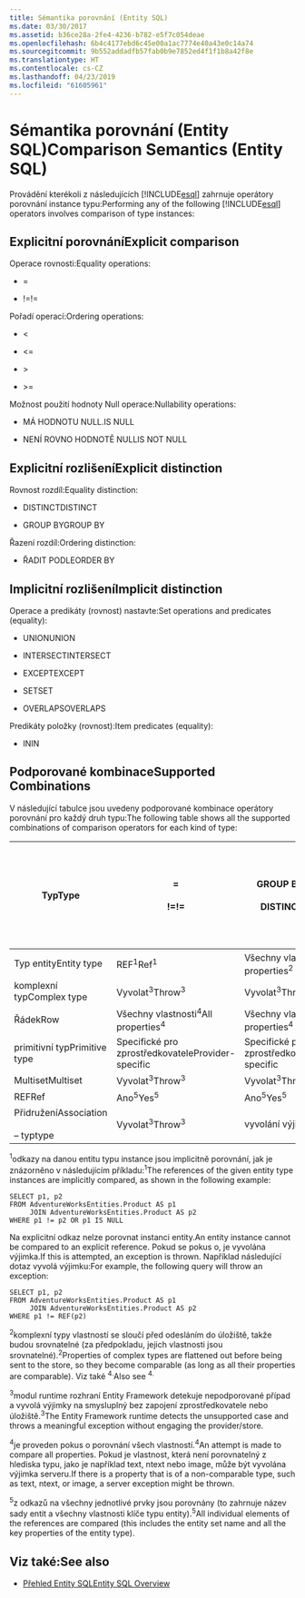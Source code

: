 ```yaml
---
title: Sémantika porovnání (Entity SQL)
ms.date: 03/30/2017
ms.assetid: b36ce28a-2fe4-4236-b782-e5f7c054deae
ms.openlocfilehash: 6b4c4177ebd6c45e00a1ac7774e40a43e0c14a74
ms.sourcegitcommit: 9b552addadfb57fab0b9e7852ed4f1f1b8a42f8e
ms.translationtype: HT
ms.contentlocale: cs-CZ
ms.lasthandoff: 04/23/2019
ms.locfileid: "61605961"
---
```

# <a name="comparison-semantics-entity-sql"></a><span data-ttu-id="8b9b1-102">Sémantika porovnání (Entity SQL)</span><span class="sxs-lookup"><span data-stu-id="8b9b1-102">Comparison Semantics (Entity SQL)</span></span>
<span data-ttu-id="8b9b1-103">Provádění kterékoli z následujících [!INCLUDE[esql](../../../../../../includes/esql-md.md)] zahrnuje operátory porovnání instance typu:</span><span class="sxs-lookup"><span data-stu-id="8b9b1-103">Performing any of the following [!INCLUDE[esql](../../../../../../includes/esql-md.md)] operators involves comparison of type instances:</span></span>  
  
## <a name="explicit-comparison"></a><span data-ttu-id="8b9b1-104">Explicitní porovnání</span><span class="sxs-lookup"><span data-stu-id="8b9b1-104">Explicit comparison</span></span>  
 <span data-ttu-id="8b9b1-105">Operace rovnosti:</span><span class="sxs-lookup"><span data-stu-id="8b9b1-105">Equality operations:</span></span>  
  
- =  
  
- <span data-ttu-id="8b9b1-106">!=</span><span class="sxs-lookup"><span data-stu-id="8b9b1-106">!=</span></span>  
  
 <span data-ttu-id="8b9b1-107">Pořadí operací:</span><span class="sxs-lookup"><span data-stu-id="8b9b1-107">Ordering operations:</span></span>  
  
- <  
  
- \<=  
  
- \>  
  
- \>=  
  
 <span data-ttu-id="8b9b1-108">Možnost použití hodnoty Null operace:</span><span class="sxs-lookup"><span data-stu-id="8b9b1-108">Nullability operations:</span></span>  
  
- <span data-ttu-id="8b9b1-109">MÁ HODNOTU NULL.</span><span class="sxs-lookup"><span data-stu-id="8b9b1-109">IS NULL</span></span>  
  
- <span data-ttu-id="8b9b1-110">NENÍ ROVNO HODNOTĚ NULL</span><span class="sxs-lookup"><span data-stu-id="8b9b1-110">IS NOT NULL</span></span>  
  
## <a name="explicit-distinction"></a><span data-ttu-id="8b9b1-111">Explicitní rozlišení</span><span class="sxs-lookup"><span data-stu-id="8b9b1-111">Explicit distinction</span></span>  
 <span data-ttu-id="8b9b1-112">Rovnost rozdíl:</span><span class="sxs-lookup"><span data-stu-id="8b9b1-112">Equality distinction:</span></span>  
  
- <span data-ttu-id="8b9b1-113">DISTINCT</span><span class="sxs-lookup"><span data-stu-id="8b9b1-113">DISTINCT</span></span>  
  
- <span data-ttu-id="8b9b1-114">GROUP BY</span><span class="sxs-lookup"><span data-stu-id="8b9b1-114">GROUP BY</span></span>  
  
 <span data-ttu-id="8b9b1-115">Řazení rozdíl:</span><span class="sxs-lookup"><span data-stu-id="8b9b1-115">Ordering distinction:</span></span>  
  
- <span data-ttu-id="8b9b1-116">ŘADIT PODLE</span><span class="sxs-lookup"><span data-stu-id="8b9b1-116">ORDER BY</span></span>  
  
## <a name="implicit-distinction"></a><span data-ttu-id="8b9b1-117">Implicitní rozlišení</span><span class="sxs-lookup"><span data-stu-id="8b9b1-117">Implicit distinction</span></span>  
 <span data-ttu-id="8b9b1-118">Operace a predikáty (rovnost) nastavte:</span><span class="sxs-lookup"><span data-stu-id="8b9b1-118">Set operations and predicates (equality):</span></span>  
  
- <span data-ttu-id="8b9b1-119">UNION</span><span class="sxs-lookup"><span data-stu-id="8b9b1-119">UNION</span></span>  
  
- <span data-ttu-id="8b9b1-120">INTERSECT</span><span class="sxs-lookup"><span data-stu-id="8b9b1-120">INTERSECT</span></span>  
  
- <span data-ttu-id="8b9b1-121">EXCEPT</span><span class="sxs-lookup"><span data-stu-id="8b9b1-121">EXCEPT</span></span>  
  
- <span data-ttu-id="8b9b1-122">SET</span><span class="sxs-lookup"><span data-stu-id="8b9b1-122">SET</span></span>  
  
- <span data-ttu-id="8b9b1-123">OVERLAPS</span><span class="sxs-lookup"><span data-stu-id="8b9b1-123">OVERLAPS</span></span>  
  
 <span data-ttu-id="8b9b1-124">Predikáty položky (rovnost):</span><span class="sxs-lookup"><span data-stu-id="8b9b1-124">Item predicates (equality):</span></span>  
  
- <span data-ttu-id="8b9b1-125">IN</span><span class="sxs-lookup"><span data-stu-id="8b9b1-125">IN</span></span>  
  
## <a name="supported-combinations"></a><span data-ttu-id="8b9b1-126">Podporované kombinace</span><span class="sxs-lookup"><span data-stu-id="8b9b1-126">Supported Combinations</span></span>  
 <span data-ttu-id="8b9b1-127">V následující tabulce jsou uvedeny podporované kombinace operátory porovnání pro každý druh typu:</span><span class="sxs-lookup"><span data-stu-id="8b9b1-127">The following table shows all the supported combinations of comparison operators for each kind of type:</span></span>  
  
|<span data-ttu-id="8b9b1-128">**Typ**</span><span class="sxs-lookup"><span data-stu-id="8b9b1-128">**Type**</span></span>|**=**<br /><br /> <span data-ttu-id="8b9b1-129">**\!=**</span><span class="sxs-lookup"><span data-stu-id="8b9b1-129">**!=**</span></span>|<span data-ttu-id="8b9b1-130">**GROUP BY**</span><span class="sxs-lookup"><span data-stu-id="8b9b1-130">**GROUP BY**</span></span><br /><br /> <span data-ttu-id="8b9b1-131">**DISTINCT**</span><span class="sxs-lookup"><span data-stu-id="8b9b1-131">**DISTINCT**</span></span>|<span data-ttu-id="8b9b1-132">**UNION**</span><span class="sxs-lookup"><span data-stu-id="8b9b1-132">**UNION**</span></span><br /><br /> <span data-ttu-id="8b9b1-133">**INTERSECT**</span><span class="sxs-lookup"><span data-stu-id="8b9b1-133">**INTERSECT**</span></span><br /><br /> <span data-ttu-id="8b9b1-134">**EXCEPT**</span><span class="sxs-lookup"><span data-stu-id="8b9b1-134">**EXCEPT**</span></span><br /><br /> <span data-ttu-id="8b9b1-135">**SET**</span><span class="sxs-lookup"><span data-stu-id="8b9b1-135">**SET**</span></span><br /><br /> <span data-ttu-id="8b9b1-136">**OVERLAPS**</span><span class="sxs-lookup"><span data-stu-id="8b9b1-136">**OVERLAPS**</span></span>|<span data-ttu-id="8b9b1-137">**IN**</span><span class="sxs-lookup"><span data-stu-id="8b9b1-137">**IN**</span></span>|<span data-ttu-id="8b9b1-138">**<   <=**</span><span class="sxs-lookup"><span data-stu-id="8b9b1-138">**<   <=**</span></span><br /><br /> <span data-ttu-id="8b9b1-139">**>   >=**</span><span class="sxs-lookup"><span data-stu-id="8b9b1-139">**>   >=**</span></span>|<span data-ttu-id="8b9b1-140">**ORDER BY**</span><span class="sxs-lookup"><span data-stu-id="8b9b1-140">**ORDER BY**</span></span>|<span data-ttu-id="8b9b1-141">**IS NULL**</span><span class="sxs-lookup"><span data-stu-id="8b9b1-141">**IS NULL**</span></span><br /><br /> <span data-ttu-id="8b9b1-142">**NENÍ ROVNO HODNOTĚ NULL**</span><span class="sxs-lookup"><span data-stu-id="8b9b1-142">**IS NOT NULL**</span></span>|  
|-|-|-|-|-|-|-|-|  
|<span data-ttu-id="8b9b1-143">Typ entity</span><span class="sxs-lookup"><span data-stu-id="8b9b1-143">Entity type</span></span>|<span data-ttu-id="8b9b1-144">REF<sup>1</sup></span><span class="sxs-lookup"><span data-stu-id="8b9b1-144">Ref<sup>1</sup></span></span>|<span data-ttu-id="8b9b1-145">Všechny vlastnosti<sup>2</sup></span><span class="sxs-lookup"><span data-stu-id="8b9b1-145">All properties<sup>2</sup></span></span>|<span data-ttu-id="8b9b1-146">Všechny vlastnosti<sup>2</sup></span><span class="sxs-lookup"><span data-stu-id="8b9b1-146">All properties<sup>2</sup></span></span>|<span data-ttu-id="8b9b1-147">Všechny vlastnosti<sup>2</sup></span><span class="sxs-lookup"><span data-stu-id="8b9b1-147">All properties<sup>2</sup></span></span>|<span data-ttu-id="8b9b1-148">Vyvolat<sup>3</sup></span><span class="sxs-lookup"><span data-stu-id="8b9b1-148">Throw<sup>3</sup></span></span>|<span data-ttu-id="8b9b1-149">Vyvolat<sup>3</sup></span><span class="sxs-lookup"><span data-stu-id="8b9b1-149">Throw<sup>3</sup></span></span>|<span data-ttu-id="8b9b1-150">REF<sup>1</sup></span><span class="sxs-lookup"><span data-stu-id="8b9b1-150">Ref<sup>1</sup></span></span>|  
|<span data-ttu-id="8b9b1-151">komplexní typ</span><span class="sxs-lookup"><span data-stu-id="8b9b1-151">Complex type</span></span>|<span data-ttu-id="8b9b1-152">Vyvolat<sup>3</sup></span><span class="sxs-lookup"><span data-stu-id="8b9b1-152">Throw<sup>3</sup></span></span>|<span data-ttu-id="8b9b1-153">Vyvolat<sup>3</sup></span><span class="sxs-lookup"><span data-stu-id="8b9b1-153">Throw<sup>3</sup></span></span>|<span data-ttu-id="8b9b1-154">Vyvolat<sup>3</sup></span><span class="sxs-lookup"><span data-stu-id="8b9b1-154">Throw<sup>3</sup></span></span>|<span data-ttu-id="8b9b1-155">Vyvolat<sup>3</sup></span><span class="sxs-lookup"><span data-stu-id="8b9b1-155">Throw<sup>3</sup></span></span>|<span data-ttu-id="8b9b1-156">Vyvolat<sup>3</sup></span><span class="sxs-lookup"><span data-stu-id="8b9b1-156">Throw<sup>3</sup></span></span>|<span data-ttu-id="8b9b1-157">Vyvolat<sup>3</sup></span><span class="sxs-lookup"><span data-stu-id="8b9b1-157">Throw<sup>3</sup></span></span>|<span data-ttu-id="8b9b1-158">Vyvolat<sup>3</sup></span><span class="sxs-lookup"><span data-stu-id="8b9b1-158">Throw<sup>3</sup></span></span>|  
|<span data-ttu-id="8b9b1-159">Řádek</span><span class="sxs-lookup"><span data-stu-id="8b9b1-159">Row</span></span>|<span data-ttu-id="8b9b1-160">Všechny vlastnosti<sup>4</sup></span><span class="sxs-lookup"><span data-stu-id="8b9b1-160">All properties<sup>4</sup></span></span>|<span data-ttu-id="8b9b1-161">Všechny vlastnosti<sup>4</sup></span><span class="sxs-lookup"><span data-stu-id="8b9b1-161">All properties<sup>4</sup></span></span>|<span data-ttu-id="8b9b1-162">Všechny vlastnosti<sup>4</sup></span><span class="sxs-lookup"><span data-stu-id="8b9b1-162">All properties<sup>4</sup></span></span>|<span data-ttu-id="8b9b1-163">Vyvolat<sup>3</sup></span><span class="sxs-lookup"><span data-stu-id="8b9b1-163">Throw<sup>3</sup></span></span>|<span data-ttu-id="8b9b1-164">Vyvolat<sup>3</sup></span><span class="sxs-lookup"><span data-stu-id="8b9b1-164">Throw<sup>3</sup></span></span>|<span data-ttu-id="8b9b1-165">Všechny vlastnosti<sup>4</sup></span><span class="sxs-lookup"><span data-stu-id="8b9b1-165">All properties<sup>4</sup></span></span>|<span data-ttu-id="8b9b1-166">Vyvolat<sup>3</sup></span><span class="sxs-lookup"><span data-stu-id="8b9b1-166">Throw<sup>3</sup></span></span>|  
|<span data-ttu-id="8b9b1-167">primitivní typ</span><span class="sxs-lookup"><span data-stu-id="8b9b1-167">Primitive type</span></span>|<span data-ttu-id="8b9b1-168">Specifické pro zprostředkovatele</span><span class="sxs-lookup"><span data-stu-id="8b9b1-168">Provider-specific</span></span>|<span data-ttu-id="8b9b1-169">Specifické pro zprostředkovatele</span><span class="sxs-lookup"><span data-stu-id="8b9b1-169">Provider-specific</span></span>|<span data-ttu-id="8b9b1-170">Specifické pro zprostředkovatele</span><span class="sxs-lookup"><span data-stu-id="8b9b1-170">Provider-specific</span></span>|<span data-ttu-id="8b9b1-171">Specifické pro zprostředkovatele</span><span class="sxs-lookup"><span data-stu-id="8b9b1-171">Provider-specific</span></span>|<span data-ttu-id="8b9b1-172">Specifické pro zprostředkovatele</span><span class="sxs-lookup"><span data-stu-id="8b9b1-172">Provider-specific</span></span>|<span data-ttu-id="8b9b1-173">Specifické pro zprostředkovatele</span><span class="sxs-lookup"><span data-stu-id="8b9b1-173">Provider-specific</span></span>|<span data-ttu-id="8b9b1-174">Specifické pro zprostředkovatele</span><span class="sxs-lookup"><span data-stu-id="8b9b1-174">Provider-specific</span></span>|  
|<span data-ttu-id="8b9b1-175">Multiset</span><span class="sxs-lookup"><span data-stu-id="8b9b1-175">Multiset</span></span>|<span data-ttu-id="8b9b1-176">Vyvolat<sup>3</sup></span><span class="sxs-lookup"><span data-stu-id="8b9b1-176">Throw<sup>3</sup></span></span>|<span data-ttu-id="8b9b1-177">Vyvolat<sup>3</sup></span><span class="sxs-lookup"><span data-stu-id="8b9b1-177">Throw<sup>3</sup></span></span>|<span data-ttu-id="8b9b1-178">Vyvolat<sup>3</sup></span><span class="sxs-lookup"><span data-stu-id="8b9b1-178">Throw<sup>3</sup></span></span>|<span data-ttu-id="8b9b1-179">Vyvolat<sup>3</sup></span><span class="sxs-lookup"><span data-stu-id="8b9b1-179">Throw<sup>3</sup></span></span>|<span data-ttu-id="8b9b1-180">Vyvolat<sup>3</sup></span><span class="sxs-lookup"><span data-stu-id="8b9b1-180">Throw<sup>3</sup></span></span>|<span data-ttu-id="8b9b1-181">Vyvolat<sup>3</sup></span><span class="sxs-lookup"><span data-stu-id="8b9b1-181">Throw<sup>3</sup></span></span>|<span data-ttu-id="8b9b1-182">Vyvolat<sup>3</sup></span><span class="sxs-lookup"><span data-stu-id="8b9b1-182">Throw<sup>3</sup></span></span>|  
|<span data-ttu-id="8b9b1-183">REF</span><span class="sxs-lookup"><span data-stu-id="8b9b1-183">Ref</span></span>|<span data-ttu-id="8b9b1-184">Ano<sup>5</sup></span><span class="sxs-lookup"><span data-stu-id="8b9b1-184">Yes<sup>5</sup></span></span>|<span data-ttu-id="8b9b1-185">Ano<sup>5</sup></span><span class="sxs-lookup"><span data-stu-id="8b9b1-185">Yes<sup>5</sup></span></span>|<span data-ttu-id="8b9b1-186">Ano<sup>5</sup></span><span class="sxs-lookup"><span data-stu-id="8b9b1-186">Yes<sup>5</sup></span></span>|<span data-ttu-id="8b9b1-187">Ano<sup>5</sup></span><span class="sxs-lookup"><span data-stu-id="8b9b1-187">Yes<sup>5</sup></span></span>|<span data-ttu-id="8b9b1-188">vyvolání výjimky</span><span class="sxs-lookup"><span data-stu-id="8b9b1-188">Throw</span></span>|<span data-ttu-id="8b9b1-189">vyvolání výjimky</span><span class="sxs-lookup"><span data-stu-id="8b9b1-189">Throw</span></span>|<span data-ttu-id="8b9b1-190">Ano<sup>5</sup></span><span class="sxs-lookup"><span data-stu-id="8b9b1-190">Yes<sup>5</sup></span></span>|  
|<span data-ttu-id="8b9b1-191">Přidružení</span><span class="sxs-lookup"><span data-stu-id="8b9b1-191">Association</span></span><br /><br /> <span data-ttu-id="8b9b1-192"> – typ</span><span class="sxs-lookup"><span data-stu-id="8b9b1-192">type</span></span>|<span data-ttu-id="8b9b1-193">Vyvolat<sup>3</sup></span><span class="sxs-lookup"><span data-stu-id="8b9b1-193">Throw<sup>3</sup></span></span>|<span data-ttu-id="8b9b1-194">vyvolání výjimky</span><span class="sxs-lookup"><span data-stu-id="8b9b1-194">Throw</span></span>|<span data-ttu-id="8b9b1-195">vyvolání výjimky</span><span class="sxs-lookup"><span data-stu-id="8b9b1-195">Throw</span></span>|<span data-ttu-id="8b9b1-196">vyvolání výjimky</span><span class="sxs-lookup"><span data-stu-id="8b9b1-196">Throw</span></span>|<span data-ttu-id="8b9b1-197">Vyvolat<sup>3</sup></span><span class="sxs-lookup"><span data-stu-id="8b9b1-197">Throw<sup>3</sup></span></span>|<span data-ttu-id="8b9b1-198">Vyvolat<sup>3</sup></span><span class="sxs-lookup"><span data-stu-id="8b9b1-198">Throw<sup>3</sup></span></span>|<span data-ttu-id="8b9b1-199">Vyvolat<sup>3</sup></span><span class="sxs-lookup"><span data-stu-id="8b9b1-199">Throw<sup>3</sup></span></span>|  
  
 <span data-ttu-id="8b9b1-200"><sup>1</sup>odkazy na danou entitu typu instance jsou implicitně porovnání, jak je znázorněno v následujícím příkladu:</span><span class="sxs-lookup"><span data-stu-id="8b9b1-200"><sup>1</sup>The references of the given entity type instances are implicitly compared, as shown in the following example:</span></span>  
  
```  
SELECT p1, p2   
FROM AdventureWorksEntities.Product AS p1   
     JOIN AdventureWorksEntities.Product AS p2   
WHERE p1 != p2 OR p1 IS NULL  
```  
  
 <span data-ttu-id="8b9b1-201">Na explicitní odkaz nelze porovnat instanci entity.</span><span class="sxs-lookup"><span data-stu-id="8b9b1-201">An entity instance cannot be compared to an explicit reference.</span></span> <span data-ttu-id="8b9b1-202">Pokud se pokus o, je vyvolána výjimka.</span><span class="sxs-lookup"><span data-stu-id="8b9b1-202">If this is attempted, an exception is thrown.</span></span> <span data-ttu-id="8b9b1-203">Například následující dotaz vyvolá výjimku:</span><span class="sxs-lookup"><span data-stu-id="8b9b1-203">For example, the following query will throw an exception:</span></span>  
  
```  
SELECT p1, p2   
FROM AdventureWorksEntities.Product AS p1   
     JOIN AdventureWorksEntities.Product AS p2   
WHERE p1 != REF(p2)  
```  
  
 <span data-ttu-id="8b9b1-204"><sup>2</sup>komplexní typy vlastností se sloučí před odesláním do úložiště, takže budou srovnatelné (za předpokladu, jejich vlastnosti jsou srovnatelné).</span><span class="sxs-lookup"><span data-stu-id="8b9b1-204"><sup>2</sup>Properties of complex types are flattened out before being sent to the store, so they become comparable (as long as all their properties are comparable).</span></span> <span data-ttu-id="8b9b1-205">Viz také <sup>4.</sup></span><span class="sxs-lookup"><span data-stu-id="8b9b1-205">Also see <sup>4.</sup></span></span>  
  
 <span data-ttu-id="8b9b1-206"><sup>3</sup>modul runtime rozhraní Entity Framework detekuje nepodporované případ a vyvolá výjimky na smysluplný bez zapojení zprostředkovatele nebo úložiště.</span><span class="sxs-lookup"><span data-stu-id="8b9b1-206"><sup>3</sup>The Entity Framework runtime detects the unsupported case and throws a meaningful exception without engaging the provider/store.</span></span>  
  
 <span data-ttu-id="8b9b1-207"><sup>4</sup>je proveden pokus o porovnání všech vlastností.</span><span class="sxs-lookup"><span data-stu-id="8b9b1-207"><sup>4</sup>An attempt is made to compare all properties.</span></span> <span data-ttu-id="8b9b1-208">Pokud je vlastnost, která není porovnatelný z hlediska typu, jako je například text, ntext nebo image, může být vyvolána výjimka serveru.</span><span class="sxs-lookup"><span data-stu-id="8b9b1-208">If there is a property that is of a non-comparable type, such as text, ntext, or image, a server exception might be thrown.</span></span>  
  
 <span data-ttu-id="8b9b1-209"><sup>5</sup>z odkazů na všechny jednotlivé prvky jsou porovnány (to zahrnuje název sady entit a všechny vlastnosti klíče typu entity).</span><span class="sxs-lookup"><span data-stu-id="8b9b1-209"><sup>5</sup>All individual elements of the references are compared (this includes the entity set name and all the key properties of the entity type).</span></span>  
  
## <a name="see-also"></a><span data-ttu-id="8b9b1-210">Viz také:</span><span class="sxs-lookup"><span data-stu-id="8b9b1-210">See also</span></span>

- [<span data-ttu-id="8b9b1-211">Přehled Entity SQL</span><span class="sxs-lookup"><span data-stu-id="8b9b1-211">Entity SQL Overview</span></span>](../../../../../../docs/framework/data/adonet/ef/language-reference/entity-sql-overview.md)
